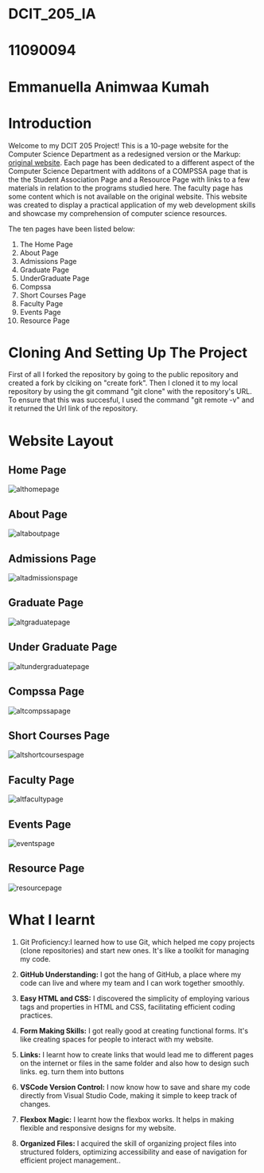 # DCIT_205_IA

# 11090094
# Emmanuella Animwaa Kumah

# Introduction
Welcome to my DCIT 205 Project! This is a 10-page website for the Computer Science Department as a redesigned version or the Markup: [original website](https://dcs.ug.edu.gh/). Each page has been dedicated to a different aspect of the Computer Science Department with additons of a COMPSSA page that is the the Student Association Page and a Resource Page with links to a few materials in relation to the programs studied here. The faculty page has some content which is not available on the original website. This website was created to display a practical application of my web development skills and showcase my comprehension of computer science resources.

The ten pages have been listed below:
1. The Home Page
2. About Page
3. Admissions Page
4. Graduate Page
5. UnderGraduate Page
6. Compssa
7. Short Courses Page
8. Faculty Page
9. Events Page
10. Resource Page


# Cloning And Setting Up The Project
First of all I forked the repository by going to the public repository and created a fork by clciking on "create fork". Then I cloned it to my local repository by using the git command "git clone" with the repository's URL. To ensure that this was succesful, I used the command "git remote -v" and it returned the Url link of the repository.

# Website Layout

## Home Page
![althomepage](https://github.com/emmanuellaAk/11090094_DCIT205/blob/main/homepic.jpeg)

## About Page
![altaboutpage](https://github.com/emmanuellaAk/11090094_DCIT205/blob/main/aboutpic.jpeg)

## Admissions Page
![altadmissionspage](
  https://github.com/emmanuellaAk/11090094_DCIT205/blob/main/admissions%20pic.jpeg)

## Graduate Page
![altgraduatepage](https://github.com/emmanuellaAk/11090094_DCIT205/blob/main/graduate.jpeg)

## Under Graduate Page
![altundergraduatepage](https://github.com/emmanuellaAk/11090094_DCIT205/blob/main/undergraduatepic%20(2).jpeg)

## Compssa Page
![altcompssapage](
  https://github.com/emmanuellaAk/11090094_DCIT205/blob/main/compssapic.jpeg)

## Short Courses Page
![altshortcoursespage](https://github.com/emmanuellaAk/11090094_DCIT205/blob/main/Shortcoursespic.jpeg)

## Faculty Page
![altfacultypage](https://github.com/emmanuellaAk/11090094_DCIT205/blob/main/faultypic.jpeg)

## Events Page
![eventspage](https://github.com/emmanuellaAk/11090094_DCIT205/blob/main/eventspic.jpeg)

## Resource Page
![resourcepage](https://github.com/emmanuellaAk/11090094_DCIT205/blob/main/resourcepic.jpeg)

# What I learnt 
1. Git Proficiency:I learned how to use Git, which helped me copy projects (clone repositories) and start new ones. It's like a toolkit for managing my code.

2. **GitHub Understanding:** I got the hang of GitHub, a place where my code can live and where my team and I can work together smoothly.

3. **Easy HTML and CSS:**  I discovered the simplicity of employing various tags and properties in HTML and CSS, facilitating efficient coding practices.

4. **Form Making Skills:** I got really good at creating functional forms. It's like creating spaces for people to interact with my website.

5. **Links:** I learnt how to create links that would lead me to different pages on the internet or files in the same folder and also how to design such links. eg. turn them into buttons

6. **VSCode Version Control:** I now know how to save and share my code directly from Visual Studio Code, making it simple to keep track of changes.

7. **Flexbox Magic:** I learnt how the flexbox works. It helps in making flexible and responsive designs for my website.

8. **Organized Files:** I acquired the skill of organizing project files into structured folders, optimizing accessibility and ease of navigation for efficient project management..
 